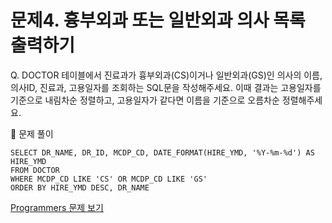 # 문제4. 흉부외과 또는 일반외과 의사 목록 출력하기

Q. DOCTOR 테이블에서 진료과가 흉부외과(CS)이거나 일반외과(GS)인 의사의 이름, 의사ID, 진료과, 고용일자를 조회하는 SQL문을 작성해주세요. 이때 결과는 고용일자를 기준으로 내림차순 정렬하고, 고용일자가 같다면 이름을 기준으로 오름차순 정렬해주세요.

🔑 문제 풀이
```mysql
SELECT DR_NAME, DR_ID, MCDP_CD, DATE_FORMAT(HIRE_YMD, '%Y-%m-%d') AS HIRE_YMD 
FROM DOCTOR
WHERE MCDP_CD LIKE 'CS' OR MCDP_CD LIKE 'GS'
ORDER BY HIRE_YMD DESC, DR_NAME
```

[Programmers 문제 보기](https://school.programmers.co.kr/learn/courses/30/lessons/132203)
